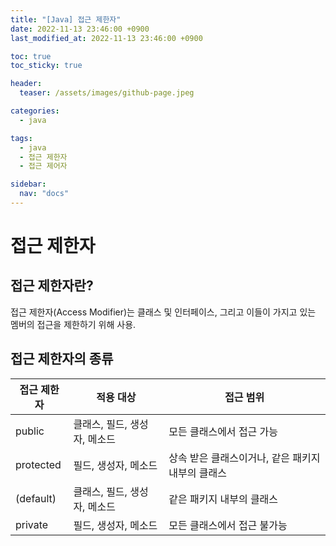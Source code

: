 ```yaml
---
title: "[Java] 접근 제한자"
date: 2022-11-13 23:46:00 +0900
last_modified_at: 2022-11-13 23:46:00 +0900

toc: true
toc_sticky: true

header: 
  teaser: /assets/images/github-page.jpeg

categories:
  - java

tags: 
  - java
  - 접근 제한자
  - 접근 제어자

sidebar:
  nav: "docs"
---
```

# 접근 제한자 

## 접근 제한자란?
접근 제한자(Access Modifier)는 클래스 및 인터페이스, 그리고 이들이 가지고 있는 멤버의 접근을 제한하기 위해 사용. 

## 접근 제한자의 종류

|접근 제한자|적용 대상|접근 범위|
|----------|---------|---------------------|
|public|클래스, 필드, 생성자, 메소드|모든 클래스에서 접근 가능|
|protected|필드, 생성자, 메소드|상속 받은 클래스이거나, 같은 패키지 내부의 클래스|
|(default)|클래스, 필드, 생성자, 메소드|같은 패키지 내부의 클래스|
|private|필드, 생성자, 메소드|모든 클래스에서 접근 불가능|
